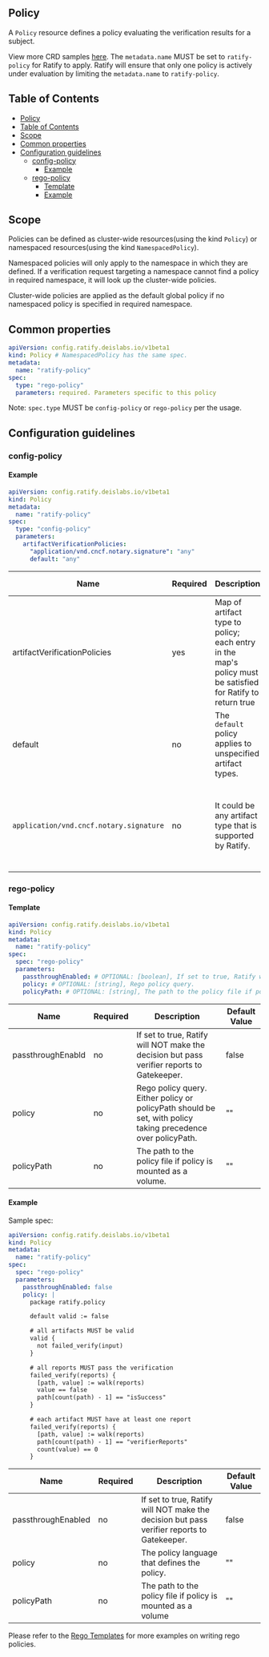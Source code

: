 Policy
---
A `Policy` resource defines a policy evaluating the verification results for a subject.

View more CRD samples [here](https://github.com/ratify-project/ratify/tree/main/config/samples/policy). The `metadata.name` MUST be set to `ratify-policy` for Ratify to apply. Ratify will ensure that only one policy is actively under evaluation by limiting the `metadata.name` to `ratify-policy`. 

## Table of Contents
- [Policy](#policy)
- [Table of Contents](#table-of-contents)
- [Scope](#scope)
- [Common properties](#common-properties)
- [Configuration guidelines](#configuration-guidelines)
  - [config-policy](#config-policy)
    - [Example](#example)
  - [rego-policy](#rego-policy)
    - [Template](#template)
    - [Example](#example-1)


## Scope
Policies can be defined as cluster-wide resources(using the kind `Policy`) or namespaced resources(using the kind `NamespacedPolicy`).

Namespaced policies will only apply to the namespace in which they are defined. If a verification request targeting a namespace cannot find a policy in required namespace, it will look up the cluster-wide policies.

Cluster-wide policies are applied as the default global policy if no namespaced policy is specified in required namespace.

## Common properties
```yml
apiVersion: config.ratify.deislabs.io/v1beta1
kind: Policy # NamespacedPolicy has the same spec.
metadata:
  name: "ratify-policy"
spec:
  type: "rego-policy"
  parameters: required. Parameters specific to this policy
```

Note: `spec.type` MUST be `config-policy` or `rego-policy` per the usage.

## Configuration guidelines

### config-policy
#### Example
```yml
apiVersion: config.ratify.deislabs.io/v1beta1
kind: Policy
metadata:
  name: "ratify-policy"
spec:
  type: "config-policy"
  parameters:
    artifactVerificationPolicies:
      "application/vnd.cncf.notary.signature": "any"
      default: "any"
```

| Name                                    | Required | Description                                                                                                | Default Value                                                |
| --------------------------------------- | -------- | ---------------------------------------------------------------------------------------------------------- | ------------------------------------------------------------ |
| artifactVerificationPolicies            | yes      | Map of artifact type to policy; each entry in the map's policy must be satisfied for Ratify to return true | ""                                                           |
| default                                 | no       | The `default` policy applies to unspecified artifact types.                                                | "all"                                                        |
| `application/vnd.cncf.notary.signature` | no       | It could be any artifact type that is supported by Ratify.                                                 | There is no default value, users must specify `any` or `all` |

### rego-policy

#### Template
```yml
apiVersion: config.ratify.deislabs.io/v1beta1
kind: Policy
metadata:
  name: "ratify-policy"
spec:
  spec: "rego-policy"
  parameters:
    passthroughEnabled: # OPTIONAL: [boolean], If set to true, Ratify will NOT make the decision but pass verifier reports to Gatekeeper.
    policy: # OPTIONAL: [string], Rego policy query.
    policyPath: # OPTIONAL: [string], The path to the policy file if policy is mounted as a volume
```
| Name              | Required | Description                                                                                                  | Default Value |
| ----------------- | -------- | ------------------------------------------------------------------------------------------------------------ | ------------- |
| passthroughEnabld | no       | If set to true, Ratify will NOT make the decision but pass verifier reports to Gatekeeper.                   | false         |
| policy            | no       | Rego policy query. Either policy or policyPath should be set, with policy taking precedence over policyPath. | ""            |
| policyPath        | no       | The path to the policy file if policy is mounted as a volume.                                                | ""            |
#### Example
Sample spec:
```yml
apiVersion: config.ratify.deislabs.io/v1beta1
kind: Policy
metadata:
  name: "ratify-policy"
spec:
  spec: "rego-policy"
  parameters:
    passthroughEnabled: false
    policy: |
      package ratify.policy

      default valid := false

      # all artifacts MUST be valid
      valid {
        not failed_verify(input)
      }

      # all reports MUST pass the verification
      failed_verify(reports) {
        [path, value] := walk(reports)
        value == false
        path[count(path) - 1] == "isSuccess"
      }

      # each artifact MUST have at least one report
      failed_verify(reports) {
        [path, value] := walk(reports)
        path[count(path) - 1] == "verifierReports"
        count(value) == 0
      }
```
| Name               | Required | Description                                                                                | Default Value |
| ------------------ | -------- | ------------------------------------------------------------------------------------------ | ------------- |
| passthroughEnabled | no       | If set to true, Ratify will NOT make the decision but pass verifier reports to Gatekeeper. | false         |
| policy             | no       | The policy language that defines the policy.                                               | ""            |
| policyPath         | no       | The path to the policy file if policy is mounted as a volume                               | ""            |


Please refer to the [Rego Templates](../rego-templates.md) for more examples on writing rego policies.